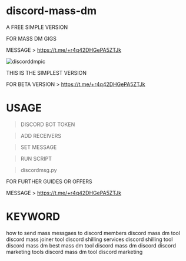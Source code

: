 # discord-mass-dm
A FREE SIMPLE VERSION

FOR MASS DM GIGS

MESSAGE > https://t.me/+r4q42DHGePA5ZTJk


![discorddmpic](https://user-images.githubusercontent.com/125784563/226923779-20710cbf-ae72-43cc-9f76-33853bd78e29.jpeg)


THIS IS THE SIMPLEST VERSION

FOR BETA VERSION > https://t.me/+r4q42DHGePA5ZTJk


# USAGE

> DISCORD BOT TOKEN

> ADD RECEIVERS

> SET MESSAGE

> RUN SCRIPT

> discordmsg.py


FOR FURTHER GUIDES OR OFFERS

MESSAGE > https://t.me/+r4q42DHGePA5ZTJk

# KEYWORD
how to send mass messgaes to discord members discord mass dm tool discord mass joiner tool discord shilling services discord shilling tool discord mass dm best mass dm tool discord mass dm discord discord marketing tools 
discord mass dm tool
discord marketing

